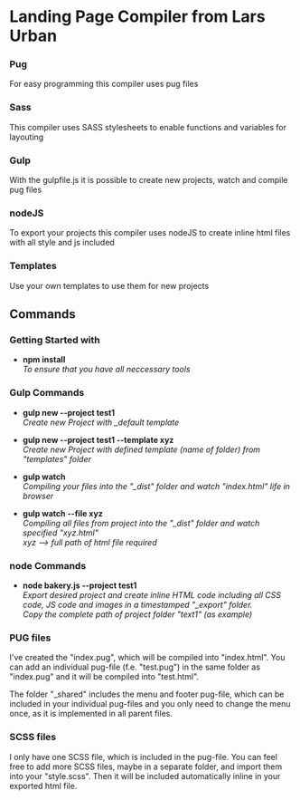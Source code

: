 # Landing Page Compiler from Lars Urban

### Pug
For easy programming this compiler uses pug files

### Sass
This compiler uses SASS stylesheets to enable functions and variables for layouting

### Gulp
With the gulpfile.js it is possible to create new projects, watch and compile pug files

### nodeJS
To export your projects this compiler uses nodeJS to create inline html files with all style and js included

### Templates
Use your own templates to use them for new projects

## Commands

### Getting Started with
- <b>npm install</b><br/>
<i>To ensure that you have all neccessary tools</i>

### Gulp Commands
- <b>gulp new --project test1</b><br />
<i>Create new Project with _default template</i>

- <b>gulp new --project test1 --template xyz</b><br />
<i>Create new Project with defined template (name of folder) from "templates" folder</i>

- <b>gulp watch</b><br />
<i>Compiling your files into the "_dist" folder and watch "index.html" life in browser</i>

- <b>gulp watch --file xyz</b><br />
<i>Compiling all files from project into the "_dist" folder and watch specified "xyz.html"<br />
xyz --> full path of html file required</i>

### node Commands
- <b>node bakery.js --project test1</b><br />
<i>Export desired project and create inline HTML code including all CSS code, JS code and images in a timestamped "_export" folder.<br />
Copy the complete path of project folder "text1" (as example)</i>

### PUG files
I've created the "index.pug", which will be compiled into "index.html". You can add an individual pug-file (f.e. "test.pug") in the same folder as "index.pug" and it will be compiled into "test.html".

The folder "_shared" includes the menu and footer pug-file, which can be included in your individual pug-files and you only need to change the menu once, as it is implemented in all parent files.

### SCSS files
I only have one SCSS file, which is included in the pug-file. You can feel free to add more SCSS files, maybe in a separate folder, and import them into your "style.scss". Then it will be included automatically inline in your exported html file.